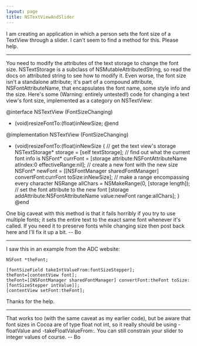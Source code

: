 ```yaml
---
layout: page
title: NSTextViewAndSlider
---
```


I am creating an application in which a person sets the font size of a TextView through a slider. I can't seem to find a method for this. Please help.

----

You need to modify the attributes of the text storage to change the font size.  NSTextStorage is a subclass of NSMutableAttributedString, so read the docs on attributed string to see how to modify it.  Even worse, the font size isn't a standalone attribute; it's part of a compound attribute, NSFontAttributeName, that encapsulates the font name, some style info and the size.  Here's some (Warning: entirely untested!) code for changing a text view's font size, implemented as a category on NSTextView:
    
@interface NSTextView (FontSizeChanging)
- (void)resizeFontTo:(float)inNewSize;
@end

@implementation NSTextView (FontSizeChanging)
- (void)resizeFontTo:(float)inNewSize
{
	// get the text view's storage
	NSTextStorage* storage = [self textStorage];
	// find out what the current font info is
	NSFont* currFont = [storage attribute:NSFontAttributeName atIndex:0 effectiveRange:nil];
	// create a new font with the new size
	NSFont* newFont = [[NSFontManager sharedFontManager] convertFont:currFont toSize:inNewSize];
	// make a range encompassing every character
	NSRange allChars = NSMakeRange(0, [storage length]);
	// set the font attribute to the new font
	[storage addAttribute:NSFontAttributeName value:newFont range:allChars];
}
@end

One big caveat with this method is that it fails horribly if you try to use multiple fonts; it sets the entire text to the exact same font whenever it's called.  If you need it to preserve fonts while changing size then post back here and I'll fix it up a bit. -- Bo

----

I saw this in an example from the ADC website:

    
    NSFont *theFont;
    
    [fontSizeField takeIntValueFrom:fontSizeStepper];
    theFont=[contentView font];
    theFont=[[NSFontManager sharedFontManager] convertFont:theFont toSize:[fontSizeStepper intValue]];
    [contentView setFont:theFont];

Thanks for the help.

----

That works too (with the same caveat as my earlier code), but be aware that font sizes in Cocoa are of type float not int, so it really should be using -floatValue and -takeFloatValueFrom:.  You can still constrain your slider to integer values of course. -- Bo

